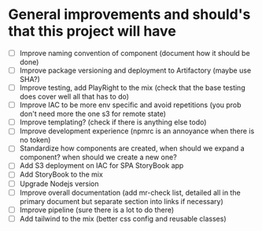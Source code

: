 # General improvements and should's that this project will have

- [ ] Improve naming convention of component (document how it should be done)
- [ ] Improve package versioning and deployment to Artifactory (maybe use SHA?)
- [ ] Improve testing, add PlayRight to the mix (check that the base testing does cover well all that has to do)
- [ ] Improve IAC to be more env specific and avoid repetitions (you prob don't need more the one s3 for remote state)
- [ ] Improve templating? (check if there is anything else todo)
- [ ] Improve development experience (npmrc is an annoyance when there is no token)
- [ ] Standardize how components are created, when should we expand a component? when should we create a new one?
- [ ] Add S3 deployment on IAC for SPA StoryBook app
- [ ] Add StoryBook to the mix
- [ ] Upgrade Nodejs version
- [ ] Improve overall documentation (add mr-check list, detailed all in the primary document but separate section into links if necessary)
- [ ] Improve pipeline (sure there is a lot to do there)
- [ ] Add tailwind to the mix (better css config and reusable classes)
